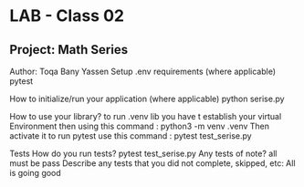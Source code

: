 # LAB - Class 02
## Project: Math Series
Author: Toqa Bany Yassen
Setup
.env requirements (where applicable)
pytest

How to initialize/run your application (where applicable)
 python serise.py

How to use your library?
to run .venv lib you have t establish your virtual Environment then using this command :
python3 -m venv .venv 
Then activate it
to run pytest use this command :
pytest test_serise.py

Tests
How do you run tests? pytest test_serise.py
Any tests of note? all must be pass
Describe any tests that you did not complete, skipped, etc: All is going good


